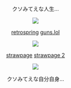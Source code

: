 <p align="center">
  クソみてえな人生…
</p>
<p align="center">
  <img src="https://64.media.tumblr.com/ad159fdd7ba2735a91ce1204c63bf848/c24e891d04d98303-06/s540x810/8c23121e86f7c8a9a3ab148d9392af01f2ea362c.pnj" />
</p>

<p align="center">
<a href="https://retrospring.net/@pregnantgeto">retrospring</a> <a href="https://guns.lol/sukunagod">guns.lol</a>
</p>


<p align="center">
  <img src="https://media4.giphy.com/media/v1.Y2lkPTc5MGI3NjExOXdyeTZxODVmOXVyd2F6Mmx4Y2I2cmVpbXdjY25xbWtleHRhbDExbyZlcD12MV9pbnRlcm5hbF9naWZfYnlfaWQmY3Q9Zw/ONkQoLLnXgzhoV8oHa/giphy.gif" />
</p>

<p align="center">
<a href="https://dojimaclan.straw.page/">strawpage</a> <a href="https://rickygrimes.straw.page">strawpage 2</a>
</p>

<p align="center">
  <img src="https://64.media.tumblr.com/18db431ed8d1e5120e9821287d847054/c24e891d04d98303-10/s540x810/fa1dd4899c1a7d47a3058f0dd257476dc3e41877.pnj" />
</p>

<p align="center">
クソみてえな自分自身…
</p>
